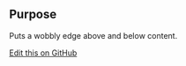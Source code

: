 ## Purpose

Puts a wobbly edge above and below content.

[Edit this on GitHub](https://github.com/wellcomecollection/wellcomecollection.org/edit/main/common/views/components/WobblyEdgedContainer/README.md)
